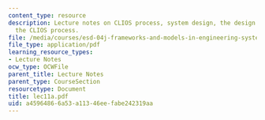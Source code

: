 ```yaml
---
content_type: resource
description: Lecture notes on CLIOS process, system design, the design aspects of
  the CLIOS process.
file: /media/courses/esd-04j-frameworks-and-models-in-engineering-systems-engineering-system-design-spring-2007/a45964866a53a11346eefabe242319aa_lec11a.pdf
file_type: application/pdf
learning_resource_types:
- Lecture Notes
ocw_type: OCWFile
parent_title: Lecture Notes
parent_type: CourseSection
resourcetype: Document
title: lec11a.pdf
uid: a4596486-6a53-a113-46ee-fabe242319aa
---
```

